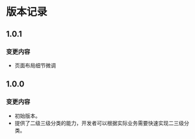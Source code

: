 # 版本记录

## 1.0.1

### 变更内容

- 页面布局细节微调

## 1.0.0

### 变更内容

- 初始版本。
- 提供了二级三级分类的能力，开发者可以根据实际业务需要快速实现二三级分类。